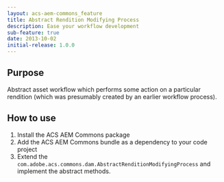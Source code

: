 ```yaml
---
layout: acs-aem-commons_feature
title: Abstract Rendition Modifying Process
description: Ease your workflow development
sub-feature: true
date: 2013-10-02
initial-release: 1.0.0
---
```


## Purpose
Abstract asset workflow which performs some action on a particular rendition (which was presumably created by an earlier workflow process).

## How to use
1. Install the ACS AEM Commons package
2. Add the ACS AEM Commons bundle as a dependency to your code project
3. Extend the `com.adobe.acs.commons.dam.AbstractRenditionModifyingProcess` and implement the abstract methods.
